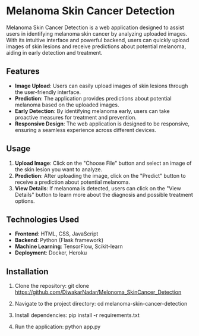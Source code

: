 # Melanoma Skin Cancer Detection

Melanoma Skin Cancer Detection is a web application designed to assist users in identifying melanoma skin cancer by analyzing uploaded images. With its intuitive interface and powerful backend, users can quickly upload images of skin lesions and receive predictions about potential melanoma, aiding in early detection and treatment.

## Features

- **Image Upload**: Users can easily upload images of skin lesions through the user-friendly interface.
- **Prediction**: The application provides predictions about potential melanoma based on the uploaded images.
- **Early Detection**: By identifying melanoma early, users can take proactive measures for treatment and prevention.
- **Responsive Design**: The web application is designed to be responsive, ensuring a seamless experience across different devices.

## Usage

1. **Upload Image**: Click on the "Choose File" button and select an image of the skin lesion you want to analyze.
2. **Prediction**: After uploading the image, click on the "Predict" button to receive a prediction about potential melanoma.
3. **View Details**: If melanoma is detected, users can click on the "View Details" button to learn more about the diagnosis and possible treatment options.

## Technologies Used

- **Frontend**: HTML, CSS, JavaScript
- **Backend**: Python (Flask framework)
- **Machine Learning**: TensorFlow, Scikit-learn
- **Deployment**: Docker, Heroku

## Installation

1. Clone the repository:
git clone <https://github.com/DiwakarNadar/Melonoma_SkinCancer_Detection>

2. Navigate to the project directory:
cd melanoma-skin-cancer-detection

3. Install dependencies:
pip install -r requirements.txt

4. Run the application:
python app.py


